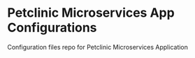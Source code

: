 # Petclinic Microservices App Configurations
Configuration files repo for Petclinic Microservices Application
